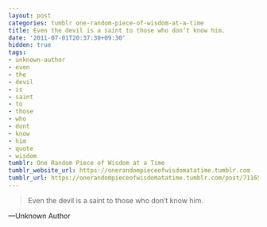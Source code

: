 ```yaml
---
layout: post
categories: tumblr one-random-piece-of-wisdom-at-a-time
title: Even the devil is a saint to those who don’t know him.
date: '2011-07-01T20:37:30+09:30'
hidden: true
tags:
- unknown-author
- even
- the
- devil
- is
- saint
- to
- those
- who
- dont
- know
- him
- quote
- wisdom
tumblr: One Random Piece of Wisdom at a Time
tumblr_website_url: https://onerandompieceofwisdomatatime.tumblr.com
tumblr_url: https://onerandompieceofwisdomatatime.tumblr.com/post/7116549711/even-the-devil-is-a-saint-to-those-who-dont-know
---
```

> Even the devil is a saint to those who don’t know him.

—Unknown Author
